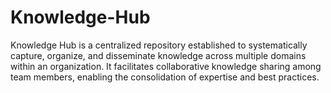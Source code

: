 # Knowledge-Hub
Knowledge Hub is a centralized repository established to systematically capture, organize, and disseminate knowledge across multiple domains within an organization. It facilitates collaborative knowledge sharing among team members, enabling the consolidation of expertise and best practices.

